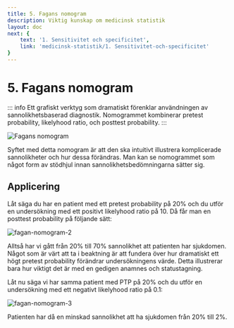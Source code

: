 ```yaml
---
title: 5. Fagans nomogram
description: Viktig kunskap om medicinsk statistik
layout: doc
next: {
    text: '1. Sensitivitet och specificitet',
    link: 'medicinsk-statistik/1. Sensitivitet-och-specificitet'
}
---
```


# 5. Fagans nomogram

::: info Ett grafiskt verktyg som dramatiskt förenklar användningen av sannolikhetsbaserad diagnostik. Nomogrammet kombinerar pretest probability, likelyhood ratio, och posttest probability.
:::

![Fagans nomogram](fagan-nomogram.jpg)

Syftet med detta nomogram är att den ska intuitivt illustrera komplicerade sannolikheter och hur dessa förändras. Man kan se nomogrammet som något form av stödhjul innan sannolikhetsbedömningarna sätter sig.

## Applicering

Låt säga du har en patient med ett pretest probability på 20% och du utför en undersökning med ett positivt likelyhood ratio på 10. Då får man en posttest probability på följande sätt:

![fagan-nomogram-2](fagan-nomogram-2.jpg)

Alltså har vi gått från 20% till 70% sannolikhet att patienten har sjukdomen. Något som är värt att ta i beaktning är att fundera över hur dramatiskt ett högt pretest probability förändrar undersökningens värde. Detta illustrerar bara hur viktigt det är med en gedigen anamnes och statustagning.

Låt nu säga vi har samma patient med PTP på 20% och du utför en undersökning med ett negativt likelyhood ratio på 0.1:

![fagan-nomogram-3](fagan-nomogram-3.jpg)

Patienten har då en minskad sannolikhet att ha sjukdomen från 20% till 2%.